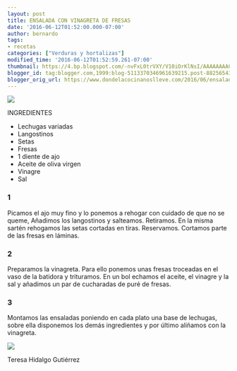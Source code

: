 ```yaml
---
layout: post
title: ENSALADA CON VINAGRETA DE FRESAS
date: '2016-06-12T01:52:00.000-07:00'
author: bernardo
tags:
- recetas
categories: ["Verduras y hortalizas"]
modified_time: '2016-06-12T01:52:59.261-07:00'
thumbnail: https://4.bp.blogspot.com/-nvFxL0trVXY/V10iOrKlNsI/AAAAAAAACu8/f7NNI0nAhYkPlBQTKQg68uJiDigIGNnEwCLcB/s72-c/01.JPG
blogger_id: tag:blogger.com,1999:blog-5113370346961639215.post-8825654348242927071
blogger_orig_url: https://www.dondelacocinanoslleve.com/2016/06/ensalada-con-vinagreta-de-fresas.html
---
```


![](https://4.bp.blogspot.com/-nvFxL0trVXY/V10iOrKlNsI/AAAAAAAACu8/f7NNI0nAhYkPlBQTKQg68uJiDigIGNnEwCLcB/s400/01.JPG)

  
INGREDIENTES 
* Lechugas variadas
* Langostinos
* Setas
* Fresas
* 1 diente de ajo
* Aceite de oliva virgen
* Vinagre
* Sal  

### 1

Picamos el ajo muy fino y lo ponemos a rehogar con cuidado de que no se queme, Añadimos los langostinos y salteamos. Retiramos. En la misma sartén rehogamos las setas cortadas en tiras. Reservamos. Cortamos parte de las fresas en láminas.  

### 2

Preparamos la vinagreta. Para ello ponemos unas fresas troceadas en el vaso de la batidora y trituramos. En un bol echamos el aceite, el vinagre y la sal y añadimos un par de cucharadas de puré de fresas.  

### 3

Montamos las ensaladas poniendo en cada plato una base de lechugas, sobre ella disponemos los demás ingredientes y por último aliñamos con la vinagreta.  

![](https://1.bp.blogspot.com/-_YnlXOR9-ek/V10ikLRv09I/AAAAAAAACvE/489e5MQeaVU7Q-EyMH3LJsPCPe7Ws5U6ACLcB/s400/02.JPG)

  
  
Teresa Hidalgo Gutiérrez
